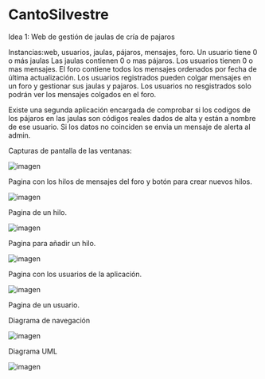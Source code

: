 # CantoSilvestre

Idea 1: Web de gestión de jaulas de cría de pajaros

Instancias:web, usuarios, jaulas, pájaros, mensajes, foro.
Un usuario tiene 0 o más jaulas
Las jaulas contienen 0 o mas pájaros.
Los usuarios tienen 0 o mas mensajes.
El foro contiene todos los mensajes ordenados por fecha de última actualización.
Los usuarios registrados pueden colgar mensajes en un foro y gestionar sus jaulas y pajaros.
Los usuarios no resgistrados solo podrán ver los mensajes colgados en el foro.

Existe una segunda aplicación encargada de comprobar si los codigos de
los pájaros en las jaulas son códigos reales dados de alta y están a nombre de ese usuario.
Si los datos no coinciden se envia un mensaje de alerta al admin.

Capturas de pantalla de las ventanas:

![imagen](https://user-images.githubusercontent.com/85401502/221786513-86cf902a-7ab1-4d08-9db0-997cd3ea43e4.png)

Pagina con los hilos de mensajes del foro y botón para crear nuevos hilos.

![imagen](https://user-images.githubusercontent.com/85401502/221789823-bdee7a65-2b1d-4d09-a26d-728b7599e9c0.png)

Pagina de un hilo.

![imagen](https://user-images.githubusercontent.com/85401502/221787272-d4070313-81fb-4997-a3ba-e27336a3eaa2.png)

Pagina para añadir un hilo.

![imagen](https://user-images.githubusercontent.com/85401502/221787414-3dbeb578-e662-4267-8778-7d78f2d0b533.png)

Pagina con los usuarios de la aplicación.

![imagen](https://user-images.githubusercontent.com/85401502/221787593-f860dce9-da42-4fa0-8888-1aed5608dcfc.png)

Pagina de un usuario.

Diagrama de navegación

![imagen](https://user-images.githubusercontent.com/85401502/221791438-ae20f14f-dfdb-45ad-a04f-ae371b3ab2cb.png)

Diagrama UML

![imagen](https://user-images.githubusercontent.com/85401502/221797626-9c3b09c0-e9cf-4a89-97b4-892dc9a15ea7.png)

